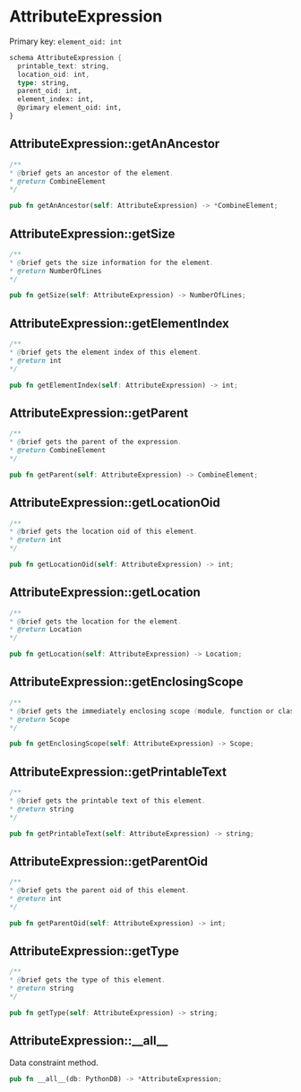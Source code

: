 # AttributeExpression

Primary key: `element_oid: int`

```rust
schema AttributeExpression {
  printable_text: string,
  location_oid: int,
  type: string,
  parent_oid: int,
  element_index: int,
  @primary element_oid: int,
}
```
## AttributeExpression::getAnAncestor

```java
/**
* @brief gets an ancestor of the element.
* @return CombineElement 
*/
```
```rust
pub fn getAnAncestor(self: AttributeExpression) -> *CombineElement;
```
## AttributeExpression::getSize

```java
/**
* @brief gets the size information for the element.
* @return NumberOfLines
*/
```
```rust
pub fn getSize(self: AttributeExpression) -> NumberOfLines;
```
## AttributeExpression::getElementIndex

```java
/**
* @brief gets the element index of this element.
* @return int
*/
```
```rust
pub fn getElementIndex(self: AttributeExpression) -> int;
```
## AttributeExpression::getParent

```java
/**
* @brief gets the parent of the expression.
* @return CombineElement 
*/
```
```rust
pub fn getParent(self: AttributeExpression) -> CombineElement;
```
## AttributeExpression::getLocationOid

```java
/**
* @brief gets the location oid of this element.
* @return int
*/
```
```rust
pub fn getLocationOid(self: AttributeExpression) -> int;
```
## AttributeExpression::getLocation

```java
/**
* @brief gets the location for the element.
* @return Location
*/
```
```rust
pub fn getLocation(self: AttributeExpression) -> Location;
```
## AttributeExpression::getEnclosingScope

```java
/**
* @brief gets the immediately enclosing scope (module, function or class) whose body contains this statement.
* @return Scope 
*/
```
```rust
pub fn getEnclosingScope(self: AttributeExpression) -> Scope;
```
## AttributeExpression::getPrintableText

```java
/**
* @brief gets the printable text of this element.
* @return string
*/
```
```rust
pub fn getPrintableText(self: AttributeExpression) -> string;
```
## AttributeExpression::getParentOid

```java
/**
* @brief gets the parent oid of this element.
* @return int
*/
```
```rust
pub fn getParentOid(self: AttributeExpression) -> int;
```
## AttributeExpression::getType

```java
/**
* @brief gets the type of this element.
* @return string
*/
```
```rust
pub fn getType(self: AttributeExpression) -> string;
```
## AttributeExpression::\_\_all\_\_

Data constraint method.

```rust
pub fn __all__(db: PythonDB) -> *AttributeExpression;
```
